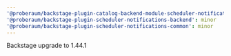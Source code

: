 ```yaml
---
'@proberaum/backstage-plugin-catalog-backend-module-scheduler-notifications': minor
'@proberaum/backstage-plugin-scheduler-notifications-backend': minor
'@proberaum/backstage-plugin-scheduler-notifications-common': minor
---
```


Backstage upgrade to 1.44.1
